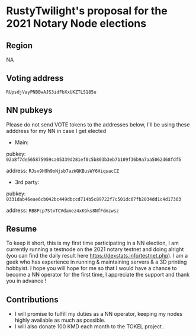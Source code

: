 # RustyTwilight's proposal for the 2021 Notary Node elections

## Region
NA
## Voting address
`RUpsdjVayPNBBwAJS3idFbXxUKZTLS185u`
## NN pubkeys
Please do not send VOTE tokens to the addresses below, I'll be using these adddress for my NN in case I get elected
- Main:

pubkey: `02a8f7de565875959ca05339d281ef0c5b803b3eb7b109f36b9a7aa5062d68fdf5`

address: `RJsv9H9h9oNjsb7azWQKBusWY6HiqsacCZ`
- 3rd party:

pubkey: `0331dab46eae6cb042bc449dbccd714b5c89722f7c501dc67fb2034dd1c4d17303`

address: `RB8Pcp7StvTCVdamez4xKGks8NfFdmzwsz`
## Resume
To keep it short, this is my first time participating in a NN election, I am currently running a testnode on the 2021 notary testnet and doing alright (you can find the daily result here https://dexstats.info/testnet.php). I am a geek who has experience in running & maintaining servers & a 3D printing hobbyist. I hope you will hope for me so that I would have a chance to become a NN operator for the first time, I appreciate  the support and thank you in advance !
## Contributions
- I will promise to fulfill my duties as a NN operator, keeping my nodes highly available as much as possible.
- I will also donate 100 KMD each month to the TOKEL project .
